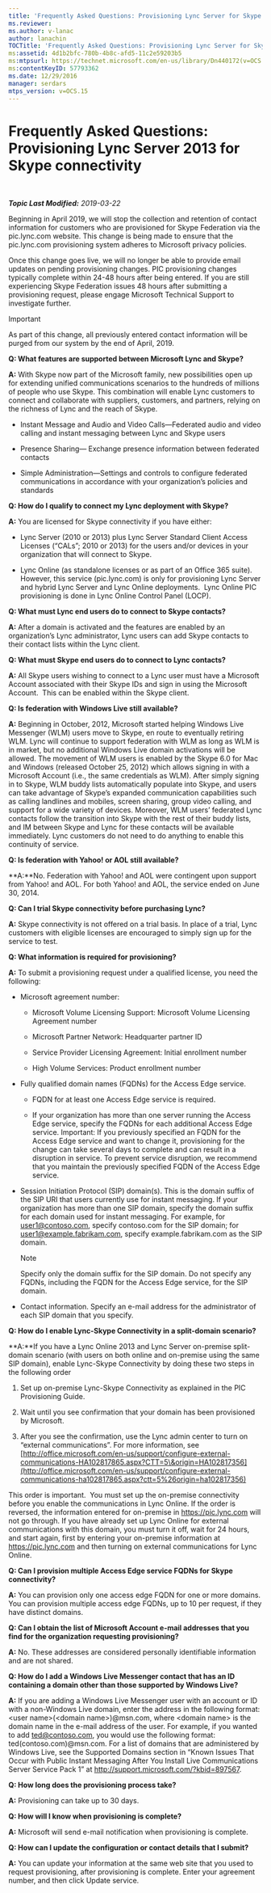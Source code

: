```yaml
---
title: 'Frequently Asked Questions: Provisioning Lync Server for Skype connectivity'
ms.reviewer: 
ms.author: v-lanac
author: lanachin
TOCTitle: 'Frequently Asked Questions: Provisioning Lync Server for Skype connectivity'
ms:assetid: 4d1b2bfc-780b-4b8c-afd5-11c2e59203b5
ms:mtpsurl: https://technet.microsoft.com/en-us/library/Dn440172(v=OCS.15)
ms:contentKeyID: 57793362
ms.date: 12/29/2016
manager: serdars
mtps_version: v=OCS.15
---
```


<div data-xmlns="http://www.w3.org/1999/xhtml">

<div class="topic" data-xmlns="http://www.w3.org/1999/xhtml" data-msxsl="urn:schemas-microsoft-com:xslt" data-cs="http://msdn.microsoft.com/en-us/">

<div data-asp="http://msdn2.microsoft.com/asp">

# Frequently Asked Questions: Provisioning Lync Server 2013 for Skype connectivity

</div>

<div id="mainSection">

<div id="mainBody">

<span> </span>

_**Topic Last Modified:** 2019-03-22_

Beginning in April 2019, we will stop the collection and retention of contact information for customers who are provisioned for Skype Federation via the pic.lync.com website. This change is being made to ensure that the pic.lync.com provisioning system adheres to Microsoft privacy policies. 
 
Once this change goes live, we will no longer be able to provide email updates on pending provisioning changes. PIC provisioning changes typically complete within 24-48 hours after being entered. If you are still experiencing Skype Federation issues 48 hours after submitting a provisioning request, please engage Microsoft Technical Support to investigate further.

> [!IMPORTANT]
> As part of this change, all previously entered contact information will be purged from our system by the end of April, 2019.


**Q: What features are supported between Microsoft Lync and Skype?**

**A:** With Skype now part of the Microsoft family, new possibilities open up for extending unified communications scenarios to the hundreds of millions of people who use Skype. This combination will enable Lync customers to connect and collaborate with suppliers, customers, and partners, relying on the richness of Lync and the reach of Skype.

  - Instant Message and Audio and Video Calls—Federated audio and video calling and instant messaging between Lync and Skype users

  - Presence Sharing— Exchange presence information between federated contacts

  - Simple Administration—Settings and controls to configure federated communications in accordance with your organization’s policies and standards

**Q: How do I qualify to connect my Lync deployment with Skype?**

**A:** You are licensed for Skype connectivity if you have either:

  - Lync Server (2010 or 2013) plus Lync Server Standard Client Access Licenses (“CALs”; 2010 or 2013) for the users and/or devices in your organization that will connect to Skype. 

  - Lync Online (as standalone licenses or as part of an Office 365 suite).  However, this service (pic.lync.com) is only for provisioning Lync Server and hybrid Lync Server and Lync Online deployments.  Lync Online PIC provisioning is done in Lync Online Control Panel (LOCP).

**Q: What must Lync end users do to connect to Skype contacts?**

**A:** After a domain is activated and the features are enabled by an organization’s Lync administrator, Lync users can add Skype contacts to their contact lists within the Lync client.

**Q: What must Skype end users do to connect to Lync contacts?**

**A:** All Skype users wishing to connect to a Lync user must have a Microsoft Account associated with their Skype IDs and sign in using the Microsoft Account.  This can be enabled within the Skype client.

**Q: Is federation with Windows Live still available?**

**A:** Beginning in October, 2012, Microsoft started helping Windows Live Messenger (WLM) users move to Skype, en route to eventually retiring WLM. Lync will continue to support federation with WLM as long as WLM is in market, but no additional Windows Live domain activations will be allowed. The movement of WLM users is enabled by the Skype 6.0 for Mac and Windows (released October 25, 2012) which allows signing in with a Microsoft Account (i.e., the same credentials as WLM). After simply signing in to Skype, WLM buddy lists automatically populate into Skype, and users can take advantage of Skype’s expanded communication capabilities such as calling landlines and mobiles, screen sharing, group video calling, and support for a wide variety of devices. Moreover, WLM users’ federated Lync contacts follow the transition into Skype with the rest of their buddy lists, and IM between Skype and Lync for these contacts will be available immediately. Lync customers do not need to do anything to enable this continuity of service.

**Q: Is federation with Yahoo\! or AOL still available?**

**A:**No. Federation with Yahoo\! and AOL were contingent upon support from Yahoo\! and AOL. For both Yahoo\! and AOL, the service ended on June 30, 2014. 

**Q: Can I trial Skype connectivity before purchasing Lync?**

**A:** Skype connectivity is not offered on a trial basis. In place of a trial, Lync customers with eligible licenses are encouraged to simply sign up for the service to test.

**Q: What information is required for provisioning?**

**A:** To submit a provisioning request under a qualified license, you need the following:

  - Microsoft agreement number:
    
      - Microsoft Volume Licensing Support: Microsoft Volume Licensing Agreement number
    
      - Microsoft Partner Network: Headquarter partner ID
    
      - Service Provider Licensing Agreement: Initial enrollment number
    
      - High Volume Services: Product enrollment number

  - Fully qualified domain names (FQDNs) for the Access Edge service.
    
      - FQDN for at least one Access Edge service is required.
    
      - If your organization has more than one server running the Access Edge service, specify the FQDNs for each additional Access Edge service. Important: If you previously specified an FQDN for the Access Edge service and want to change it, provisioning for the change can take several days to complete and can result in a disruption in service. To prevent service disruption, we recommend that you maintain the previously specified FQDN of the Access Edge service.

  - Session Initiation Protocol (SIP) domain(s). This is the domain suffix of the SIP URI that users currently use for instant messaging. If your organization has more than one SIP domain, specify the domain suffix for each domain used for instant messaging. For example, for user1@contoso.com, specify contoso.com for the SIP domain; for user1@example.fabrikam.com, specify example.fabrikam.com as the SIP domain.
    
    <div>
    

    > [!NOTE]
    > Specify only the domain suffix for the SIP domain. Do not specify any FQDNs, including the FQDN for the Access Edge service, for the SIP domain.

    
    </div>

  - Contact information. Specify an e-mail address for the administrator of each SIP domain that you specify.

**Q: How do I enable Lync-Skype Connectivity in a split-domain scenario?**

**A:**If you have a Lync Online 2013 and Lync Server on-premise split-domain scenario (with users on both online and on-premise using the same SIP domain), enable Lync-Skype Connectivity by doing these two steps in the following order

1.  Set up on-premise Lync-Skype Connectivity as explained in the PIC Provisioning Guide.

2.  Wait until you see confirmation that your domain has been provisioned by Microsoft.

3.  After you see the confirmation, use the Lync admin center to turn on “external communications”. For more information, see [http://office.microsoft.com/en-us/support/configure-external-communications-HA102817865.aspx?CTT=5\&origin=HA102817356](http://office.microsoft.com/en-us/support/configure-external-communications-ha102817865.aspx?ctt=5%26origin=ha102817356)

This order is important.  You must set up the on-premise connectivity before you enable the communications in Lync Online. If the order is reversed, the information entered for on-premise in <https://pic.lync.com> will not go through. If you have already set up Lync Online for external communications with this domain, you must turn it off, wait for 24 hours, and start again, first by entering your on-premise information at <https://pic.lync.com> and then turning on external communications for Lync Online.

**Q: Can I provision multiple Access Edge service FQDNs for Skype connectivity?**

**A:** You can provision only one access edge FQDN for one or more domains. You can provision multiple access edge FQDNs, up to 10 per request, if they have distinct domains.

**Q: Can I obtain the list of Microsoft Account e-mail addresses that you find for the organization requesting provisioning?**

**A:** No. These addresses are considered personally identifiable information and are not shared.

**Q: How do I add a Windows Live Messenger contact that has an ID containing a domain other than those supported by Windows Live?**

**A:** If you are adding a Windows Live Messenger user with an account or ID with a non-Windows Live domain, enter the address in the following format: \<user name\>(\<domain name\>)@msn.com, where \<domain name\> is the domain name in the e-mail address of the user. For example, if you wanted to add ted@contoso.com, you would use the following format: ted(contoso.com)@msn.com. For a list of domains that are administered by Windows Live, see the Supported Domains section in “Known Issues That Occur with Public Instant Messaging After You Install Live Communications Server Service Pack 1” at http://support.microsoft.com/?kbid=897567.

**Q: How long does the provisioning process take?**

**A:** Provisioning can take up to 30 days.

**Q: How will I know when provisioning is complete?**

**A:** Microsoft will send e-mail notification when provisioning is complete.

**Q: How can I update the configuration or contact details that I submit?**

**A:** You can update your information at the same web site that you used to request provisioning, after provisioning is complete. Enter your agreement number, and then click Update service.

</div>

<span> </span>

</div>

</div>

</div>
